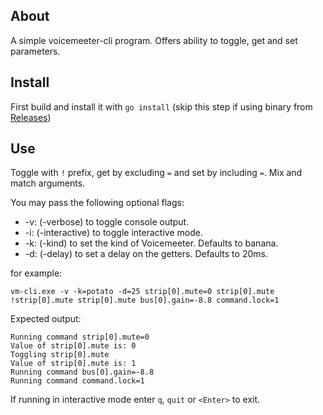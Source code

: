 ## About

A simple voicemeeter-cli program. Offers ability to toggle, get and set parameters.

## Install

First build and install it with `go install` (skip this step if using binary from [Releases](https://github.com/onyx-and-iris/voicemeeter/releases))

## Use

Toggle with `!` prefix, get by excluding `=` and set by including `=`. Mix and match arguments.

You may pass the following optional flags:

-   -v: (-verbose) to toggle console output.
-   -i: (-interactive) to toggle interactive mode.
-   -k: (-kind) to set the kind of Voicemeeter. Defaults to banana.
-   -d: (-delay) to set a delay on the getters. Defaults to 20ms.

for example:

`vm-cli.exe -v -k=potato -d=25 strip[0].mute=0 strip[0].mute !strip[0].mute strip[0].mute bus[0].gain=-8.8 command.lock=1`

Expected output:

```
Running command strip[0].mute=0
Value of strip[0].mute is: 0
Toggling strip[0].mute
Value of strip[0].mute is: 1
Running command bus[0].gain=-8.8
Running command command.lock=1
```

If running in interactive mode enter `q`, `quit` or `<Enter>` to exit.
